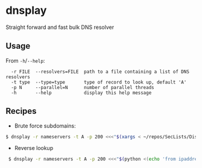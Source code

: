 # dnsplay
Straight forward and fast bulk DNS resolver
## Usage
From `-h`/`--help`:
```
  -r FILE  --resolvers=FILE  path to a file containing a list of DNS resolvers
  -t type  --type=type       type of record to look up, default 'A'
  -p N     --parallel=N      number of parallel threads
  -h       --help            display this help message
```

## Recipes
- Brute force subdomains:
```bash
$ dnsplay -r nameservers -t A -p 200 <<<"$(xargs < ~/repos/SecLists/Discovery/DNS/combined_subdomains.txt -I SUB echo SUB.tesla.com)"
```
- Reverse lookup
```bash
 $ dnsplay -r nameservers -t A -p 200 <<<"$(python <(echo 'from ipaddress import IPv4Network;\nfor i in IPv4Network("23.218.0.0/16"): print(".".join(reversed(str(i).split(".")))+".in-addr.arpa")'))"
```
